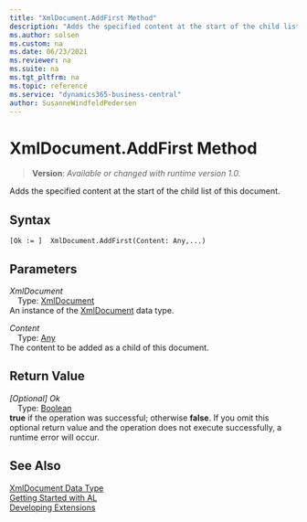 ```yaml
---
title: "XmlDocument.AddFirst Method"
description: "Adds the specified content at the start of the child list of this document."
ms.author: solsen
ms.custom: na
ms.date: 06/23/2021
ms.reviewer: na
ms.suite: na
ms.tgt_pltfrm: na
ms.topic: reference
ms.service: "dynamics365-business-central"
author: SusanneWindfeldPedersen
---
```

[//]: # (START>DO_NOT_EDIT)
[//]: # (IMPORTANT:Do not edit any of the content between here and the END>DO_NOT_EDIT.)
[//]: # (Any modifications should be made in the .xml files in the ModernDev repo.)
# XmlDocument.AddFirst Method
> **Version**: _Available or changed with runtime version 1.0._

Adds the specified content at the start of the child list of this document.


## Syntax
```AL
[Ok := ]  XmlDocument.AddFirst(Content: Any,...)
```
## Parameters
*XmlDocument*  
&emsp;Type: [XmlDocument](xmldocument-data-type.md)  
An instance of the [XmlDocument](xmldocument-data-type.md) data type.  

*Content*  
&emsp;Type: [Any](../any/any-data-type.md)  
The content to be added as a child of this document.  


## Return Value
*[Optional] Ok*  
&emsp;Type: [Boolean](../boolean/boolean-data-type.md)  
**true** if the operation was successful; otherwise **false**.   If you omit this optional return value and the operation does not execute successfully, a runtime error will occur.  


[//]: # (IMPORTANT: END>DO_NOT_EDIT)
## See Also
[XmlDocument Data Type](xmldocument-data-type.md)  
[Getting Started with AL](../../devenv-get-started.md)  
[Developing Extensions](../../devenv-dev-overview.md)